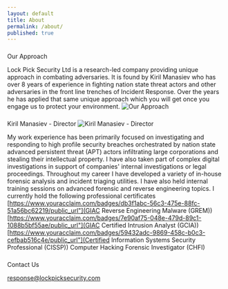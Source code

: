 ```yaml
---
layout: default
title: About
permalink: /about/
published: true
---
```


###

Our Approach

Lock Pick Security Ltd is a research-led company providing unique approach in combating adversaries. It is found by Kiril Manasiev who has over 8 years of experience in fighting nation state threat actors and other adversaries in the front line trenches of Incident Response. Over the years he has applied that same unique approach which you will get once you engage us to protect your environment.
![Our Approach]({{site.baseurl}}/working_environment-300x168.jpg)


###

Kiril Manasiev - Director
![Kiril Manasiev - Director]({{site.baseurl}}/Kiril_Manasiev-294x300.jpg)


My work experience has been primarily focused on investigating and responding to high profile security breaches orchestrated by nation state advanced persistent threat (APT) actors infiltrating large corporations and stealing their intellectual property. I have also taken part of complex digital investigations in support of companies' internal investigations or legal proceedings. Throughout my career I have developed a variety of in-house forensic analysis and incident triaging utilities. I have also held internal training sessions on advanced forensic and reverse engineering topics.
I currently hold the following professional certificates
[https://www.youracclaim.com/badges/db3f1abc-56c3-475e-88fc-51a56bc62219/public_url"](GIAC Reverse Engineering Malware (GREM))
[https://www.youracclaim.com/badges/7e90af75-048e-479d-89c1-1088b5bf55ae/public_url"](GIAC Certified Intrusion Analyst (GCIA))
[https://www.youracclaim.com/badges/59432adc-9869-458c-b0c3-cefbab516c4e/public_url"](Certified Information Systems Security Professional (CISSP))
Computer Hacking Forensic Investigator (CHFI)

###

Contact Us

[response@lockpicksecurity.com](mailto:response@lockpicksecurity.com)
